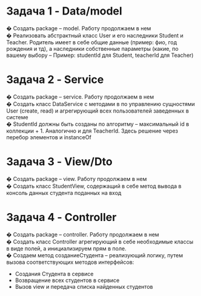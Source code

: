 # Задача 1 - Data/model
� Создать package – model. Работу продолжаем в нем  
� Реализовать абстрактный класс User и его наследники Student и Teacher.
Родитель имеет в себе общие данные (пример: фио, год рождения и тд), а
наследники собственные параметры (какие, по вашему выбору – Пример:
studentId для Student, teacherId для Teacher)

# Задача 2 - Service
� Создать package – service. Работу продолжаем в нем  
� Создать класс DataService с методами в по управлению сущностями User
(create, read) и агрегирующий всех пользователей заведенных в системе  
� StudentId должны быть созданы по алгоритму – максимальный id в
коллекции + 1. Аналогично и для TeacherId. Здесь решение через перебор
элементов и instanceOf

# Задача 3 - View/Dto
� Создать package – view. Работу продолжаем в нем  
� Создать класс StudentView, содержащий в себе метод вывода в консоль
данных студента поданных на вход

# Задача 4 - Controller
� Создать package – controller. Работу продолжаем в нем  
� Создать класс Controller агрегирующий в себе необходимые классы в виде
полей, а инициализируем прям в поле.  
� Создаем метод созданиеСтудента – реализующий логику, путем вызова
соответствующих методов интерфейсов:  
- Создания Студента в сервисе  
- Возвращение всех студентов в сервисе  
- Вызов view и передача списка найденных студентов  